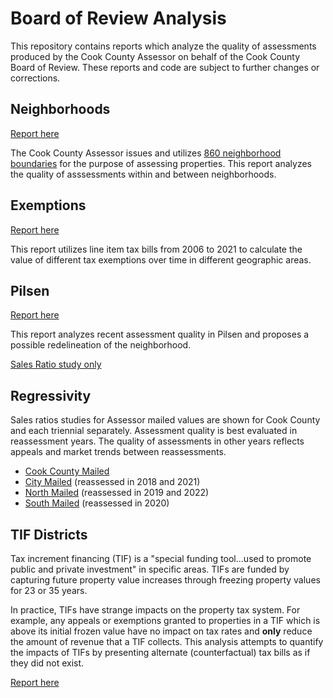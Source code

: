 # Board of Review Analysis

This repository contains reports which analyze the quality of assessments produced by the Cook County Assessor on behalf of the Cook County Board of Review. These reports and code are subject to further changes or corrections.

## Neighborhoods

[Report here](/neighborhoods_analysis.html)

The Cook County Assessor issues and utilizes [860 neighborhood boundaries](https://datacatalog.cookcountyil.gov/Property-Taxation/Assessor-Neighborhood-Boundaries/pcdw-pxtg) for the purpose of assessing properties. This report analyzes the quality of asssessments within and between neighborhoods.

## Exemptions

[Report here](/exemptions_analysis.html)

This report utilizes line item tax bills from 2006 to 2021 to calculate the value of different tax exemptions over time in different geographic areas.
 
## Pilsen

[Report here](/pilsen_analysis.html)

This report analyzes recent assessment quality in Pilsen and proposes a possible redelineation of the neighborhood.

[Sales Ratio study only](/77141.html)

## Regressivity

Sales ratios studies for Assessor mailed values are shown for Cook County and each triennial separately. Assessment quality is best evaluated in reassessment years. The quality of assessments in other years reflects appeals and market trends between reassessments.

- [Cook County Mailed](/county.html)
- [City Mailed](/city_tri.html) (reassessed in 2018 and 2021)
- [North Mailed](/north_tri.html) (reassessed in 2019 and 2022)
- [South Mailed](/south_tri.html) (reassessed in 2020)

## TIF Districts

Tax increment financing (TIF) is a "special funding tool...used to promote public and private investment" in specific areas. TIFs are funded by capturing future property value increases through freezing property values for 23 or 35 years. 

In practice, TIFs have strange impacts on the property tax system. For example, any appeals or exemptions granted to properties in a TIF which is above its initial frozen value have no impact on tax rates and **only** reduce the amount of revenue that a TIF collects. This analysis attempts to quantify the impacts of TIFs by presenting alternate (counterfactual) tax bills as if they did not exist.

[Report here](/tif_analysis.html)
